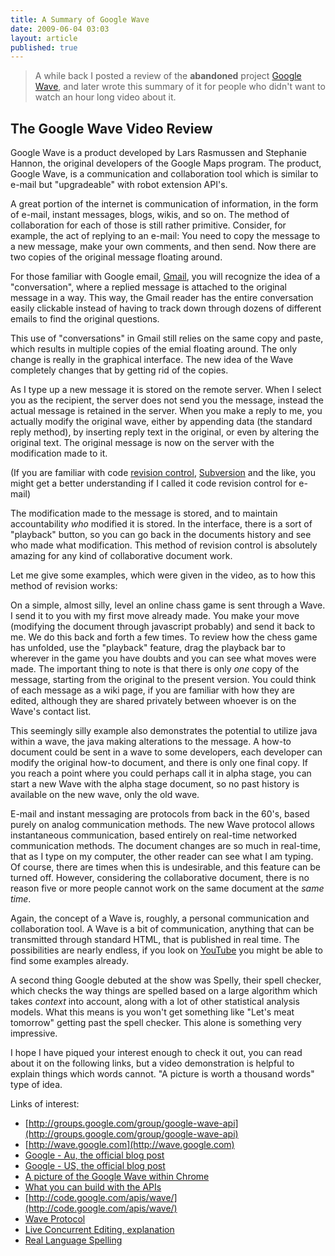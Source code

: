 ```yaml
---
title: A Summary of Google Wave
date: 2009-06-04 03:03
layout: article
published: true
---
```


> A while back I posted a review of the **abandoned** project [Google Wave](http://wave.google.com/), and later
> wrote this summary of it for people who didn't want to watch an hour long video about it.


## The Google Wave Video Review

Google Wave is a product developed by Lars Rasmussen and Stephanie Hannon, the original developers of the Google Maps program. The product, Google Wave, is a communication and collaboration tool which is similar to e-mail but "upgradeable" with robot extension API's.

A great portion of the internet is communication of information, in the form of e-mail, instant messages, blogs, wikis, and so on. The method of collaboration for each of those is still rather primitive. Consider, for example, the act of replying to an e-mail: You need to copy the message to a new message, make your own comments, and then send. Now there are two copies of the original message floating around.

For those familiar with Google email, [Gmail](http://gmail.google.com), you will recognize the idea of a "conversation", where a replied message is attached to the original message in a way. This way, the Gmail reader has the entire conversation easily clickable instead of having to track down through dozens of different emails to find the original questions.

This use of "conversations" in Gmail still relies on the same copy and paste, which results in multiple copies of the emial floating around. The only change is really in the graphical interface. The new idea of the Wave completely changes that by getting rid of the copies.

As I type up a new message it is stored on the remote server. When I select you as the recipient, the server does not send you the message, instead the actual message is retained in the server. When you make a reply to me, you actually modify the original wave, either by appending data (the standard reply method), by inserting reply text in the original, or even by altering the original text. The original message is now on the server with the modification made to it.

(If you are familiar with code [revision control](http://en.wikipedia.org/wiki/Revision_control), [Subversion](http://subversion.tigris.org/) and the like, you might get a better understanding if I called it code revision control for e-mail)

The modification made to the message is stored, and to maintain accountability *who* modified it is stored. In the interface, there is a sort of "playback" button, so you can go back in the documents history and see who made what modification. This method of revision control is absolutely amazing for any kind of collaborative document work.

Let me give some examples, which were given in the video, as to how this method of revision works:

On a simple, almost silly, level an online chass game is sent through a Wave. I send it to you with my first move already made. You make your move (modifying the document through javascript probably) and send it back to me. We do this back and forth a few times. To review how the chess game has unfolded, use the "playback" feature, drag the playback bar to wherever in the game you have doubts and you can see what moves were made. The important thing to note is that there is only *one* copy of the message, starting from the original to the present version. You could think of each message as a wiki page, if you are familiar with how they are edited, although they are shared privately between whoever is on the Wave's contact list.

This seemingly silly example also demonstrates the potential to utilize java within a wave, the java making alterations to the message. A how-to document could be sent in a wave to some developers, each developer can modify the original how-to document, and there is only one final copy. If you reach a point where you could perhaps call it in alpha stage, you can start a new Wave with the alpha stage document, so no past history is available on the new wave, only the old wave.

E-mail and instant messaging are protocols from back in the 60's, based purely on analog communication methods. The new Wave protocol allows instantaneous communication, based entirely on real-time networked communication methods. The document changes are so much in real-time, that as I type on my computer, the other reader can see what I am typing. Of course, there are times when this is undesirable, and this feature can be turned off. However, considering the collaborative document, there is no reason five or more people cannot work on the same document at the *same time*.

Again, the concept of a Wave is, roughly, a personal communication and collaboration tool. A Wave is a bit of communication, anything that can be transmitted through standard HTML, that is published in real time. The possibilities are nearly endless, if you look on [YouTube](http://www.youtube.com/results?search_type=&amp;search_query=google+wave&amp;aq=f) you might be able to find some examples already.

A second thing Google debuted at the show was Spelly, their spell checker, which checks the way things are spelled based on a large algorithm which takes *context* into account, along with a lot of other statistical analysis models. What this means is you won't get something like "Let's meat tomorrow" getting past the spell checker. This alone is something very impressive.

I hope I have piqued your interest enough to check it out, you can read about it on the following links, but a video demonstration is helpful to explain things which words cannot. "A picture is worth a thousand words" type of idea.

Links of interest:

* [http://groups.google.com/group/google-wave-api](http://groups.google.com/group/google-wave-api)
* [http://wave.google.com](http://wave.google.com)
* [Google - Au, the official blog post](http://google-au.blogspot.com/2009/05/went-walkabout-brought-back-google-wave.html)
* [Google - US, the official blog post](http://google-code-updates.blogspot.com/2009/05/hello-world-meet-google-wave.html)
* [A picture of the Google Wave within Chrome](http://2.bp.blogspot.com/_l7eF8W6IJLE/Sh8ZjHqo_II/AAAAAAAABMA/uVmU_qKEE7Y/s1600-h/Google_Wave_snapshots_inbox.png)
* [What you can build with the APIs](http://googlewavedev.blogspot.com/2009/05/introducing-google-wave-apis-what-can.html)
* [http://code.google.com/apis/wave/](http://code.google.com/apis/wave/)
* [Wave Protocol](http://www.waveprotocol.org/)
* [Live Concurrent Editing, explanation](http://www.youtube.com/watch?v=3ykZYKCK7AM)
* [Real Language Spelling](http://www.youtube.com/watch?v=Sx3Fpw0XCXk&amp;feature=channel)
